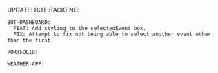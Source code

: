 UPDATE:
    BOT-BACKEND:

    BOT-DASHBOARD:
      FEAT: Add styling to the selectedEvent box. 
      FIX: Attempt to fix not being able to select another event other than the first.

    PORTFOLIO:

    WEATHER-APP:
